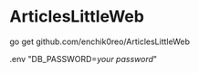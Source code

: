 # ArticlesLittleWeb

go get github.com/enchik0reo/ArticlesLittleWeb

.env "DB_PASSWORD=*your password*"
